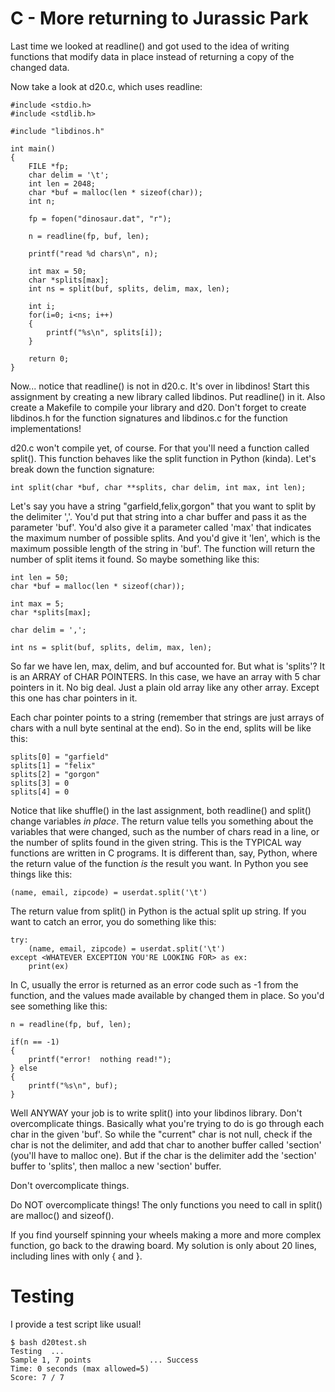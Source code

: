# C - More returning to Jurassic Park

Last time we looked at readline() and got used to the idea of writing functions that modify data in place instead of returning a copy of the changed data.

Now take a look at d20.c, which uses readline:

    #include <stdio.h>
    #include <stdlib.h>

    #include "libdinos.h"

    int main() 
    {
        FILE *fp;
        char delim = '\t';
        int len = 2048;
        char *buf = malloc(len * sizeof(char));
        int n;
        
        fp = fopen("dinosaur.dat", "r");
        
        n = readline(fp, buf, len);
        
        printf("read %d chars\n", n);
        
        int max = 50;
        char *splits[max];
        int ns = split(buf, splits, delim, max, len);
        
        int i;
        for(i=0; i<ns; i++)
        {
            printf("%s\n", splits[i]);
        }
        
        return 0; 
    }

Now... notice that readline() is not in d20.c.  It's over in libdinos!  Start this assignment by creating a new library called libdinos.  Put readline() in it.  Also create a Makefile to compile your library and d20.  Don't forget to create libdinos.h for the function signatures and libdinos.c for the function implementations!

d20.c won't compile yet, of course.  For that you'll need a function called split().  This function behaves like the split function in Python (kinda).  Let's break down the function signature:

    int split(char *buf, char **splits, char delim, int max, int len);
    
Let's say you have a string "garfield,felix,gorgon" that you want to split by the delimiter ','.  You'd put that string into a char buffer and pass it as the parameter 'buf'.  You'd also give it a parameter called 'max' that indicates the maximum number of possible splits.  And you'd give it 'len', which is the maximum possible length of the string in 'buf'.  The function will return the number of split items it found.  So maybe something like this:

    int len = 50;
    char *buf = malloc(len * sizeof(char));
    
    int max = 5;
    char *splits[max];

    char delim = ',';
    
    int ns = split(buf, splits, delim, max, len);
    
So far we have len, max, delim, and buf accounted for.  But what is 'splits'?  It is an ARRAY of CHAR POINTERS.  In this case, we have an array with 5 char pointers in it.  No big deal.  Just a plain old array like any other array.  Except this one has char pointers in it.

Each char pointer points to a string (remember that strings are just arrays of chars with a null byte sentinal at the end).  So in the end, splits will be like this:

    splits[0] = "garfield"
    splits[1] = "felix"
    splits[2] = "gorgon"
    splits[3] = 0
    splits[4] = 0
    
Notice that like shuffle() in the last assignment, both readline() and split() change variables *in place*.  The return value tells you something about the variables that were changed, such as the number of chars read in a line, or the number of splits found in the given string.  This is the TYPICAL way functions are written in C programs.  It is different than, say, Python, where the return value of the function *is* the result you want.  In Python you see things like this:

    (name, email, zipcode) = userdat.split('\t')
    
The return value from split() in Python is the actual split up string.  If you want to catch an error, you do something like this:

    try:
        (name, email, zipcode) = userdat.split('\t')
    except <WHATEVER EXCEPTION YOU'RE LOOKING FOR> as ex:
        print(ex)

In C, usually the error is returned as an error code such as -1 from the function, and the values made available by changed them in place.  So you'd see something like this:

    n = readline(fp, buf, len);
    
    if(n == -1)
    {
        printf("error!  nothing read!");
    } else
    {
        printf("%s\n", buf);
    }
    
Well ANYWAY your job is to write split() into your libdinos library.  Don't overcomplicate things.  Basically what you're trying to do is go through each char in the given 'buf'.  So while the "current" char is not null, check if the char is not the delimiter, and add that char to another buffer called 'section' (you'll have to malloc one).  But if the char is the delimiter add the 'section' buffer to 'splits', then malloc a new 'section' buffer.

Don't overcomplicate things.

Do NOT overcomplicate things!  The only functions you need to call in split() are malloc() and sizeof().

If you find yourself spinning your wheels making a more and more complex function, go back to the drawing board.  My solution is only about 20 lines, including lines with only { and }.

# Testing

I provide a test script like usual!

    $ bash d20test.sh 
    Testing  ...
    Sample 1, 7 points             ... Success
    Time: 0 seconds (max allowed=5)
    Score: 7 / 7
